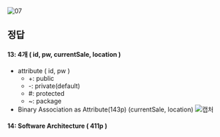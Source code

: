 ![07](https://user-images.githubusercontent.com/69576676/133029198-c8c51c2c-a63a-45a1-a5fd-24a451633d7d.JPG)

정답 
----
#### 13: 4개 ( id, pw, currentSale, location )
- attribute ( id, pw )
   - +: public
   - -: private(default)
   - #: protected
   - ~: package
- Binary Association as Attribute(143p) (currentSale, location)
![캡처](https://user-images.githubusercontent.com/69576676/133040492-1fce7c56-b006-4be3-a727-e6c5c838c5d0.PNG)

#### 14: Software Architecture ( 411p )
